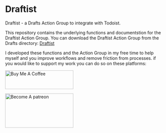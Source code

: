 # Draftist

Draftist - a Drafts Action Group to integrate with Todoist.

This repository contains the underlying functions and documentstion for the Draftist Action Group.
You can download the Draftist Action Group from the Drafts directory: [Draftist](todo)

I developed these functions and the Action Group in my free time to help myself and you improve workflows and remove friction from processes. if you would like to support my work you can do so on these platforms:

<a href="https://www.buymeacoffee.com/flohgro" target="_blank"><img src="https://cdn.buymeacoffee.com/buttons/v2/default-blue.png" alt="Buy Me A Coffee" style="height: 60px !important;width: 220px !important;" ></a>

<a href="https://www.patreon.com/flohgro" target="_blank"><img src="https://user-images.githubusercontent.com/13785667/162812708-55b96cdc-8c32-4433-a340-6dd4c1f7326d.jpg" alt="Become A patreon" style="height: 110px !important;width: 220px !important;" ></a>
